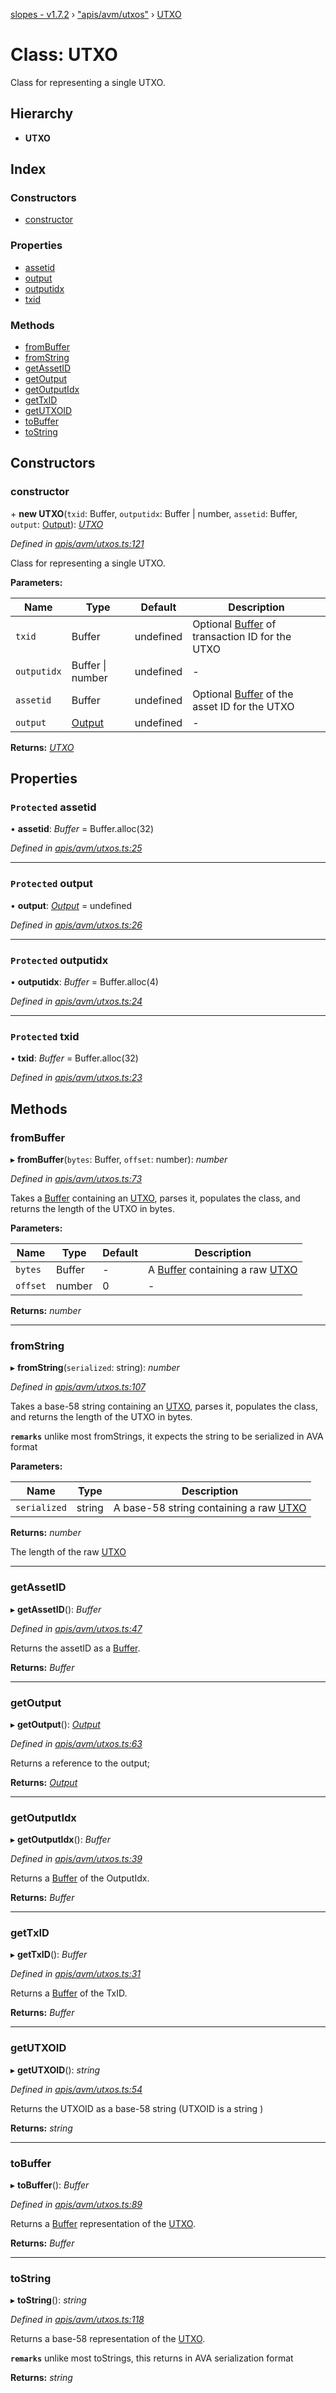 [slopes - v1.7.2](../README.md) › ["apis/avm/utxos"](../modules/_apis_avm_utxos_.md) › [UTXO](_apis_avm_utxos_.utxo.md)

# Class: UTXO

Class for representing a single UTXO.

## Hierarchy

* **UTXO**

## Index

### Constructors

* [constructor](_apis_avm_utxos_.utxo.md#constructor)

### Properties

* [assetid](_apis_avm_utxos_.utxo.md#protected-assetid)
* [output](_apis_avm_utxos_.utxo.md#protected-output)
* [outputidx](_apis_avm_utxos_.utxo.md#protected-outputidx)
* [txid](_apis_avm_utxos_.utxo.md#protected-txid)

### Methods

* [fromBuffer](_apis_avm_utxos_.utxo.md#frombuffer)
* [fromString](_apis_avm_utxos_.utxo.md#fromstring)
* [getAssetID](_apis_avm_utxos_.utxo.md#getassetid)
* [getOutput](_apis_avm_utxos_.utxo.md#getoutput)
* [getOutputIdx](_apis_avm_utxos_.utxo.md#getoutputidx)
* [getTxID](_apis_avm_utxos_.utxo.md#gettxid)
* [getUTXOID](_apis_avm_utxos_.utxo.md#getutxoid)
* [toBuffer](_apis_avm_utxos_.utxo.md#tobuffer)
* [toString](_apis_avm_utxos_.utxo.md#tostring)

## Constructors

###  constructor

\+ **new UTXO**(`txid`: Buffer, `outputidx`: Buffer | number, `assetid`: Buffer, `output`: [Output](_apis_avm_outputs_.output.md)): *[UTXO](_apis_avm_utxos_.utxo.md)*

*Defined in [apis/avm/utxos.ts:121](https://github.com/ava-labs/slopes/blob/65cee65/src/apis/avm/utxos.ts#L121)*

Class for representing a single UTXO.

**Parameters:**

Name | Type | Default | Description |
------ | ------ | ------ | ------ |
`txid` | Buffer |  undefined | Optional [Buffer](https://github.com/feross/buffer) of transaction ID for the UTXO |
`outputidx` | Buffer &#124; number |  undefined | - |
`assetid` | Buffer |  undefined | Optional [Buffer](https://github.com/feross/buffer) of the asset ID for the UTXO |
`output` | [Output](_apis_avm_outputs_.output.md) |  undefined | - |

**Returns:** *[UTXO](_apis_avm_utxos_.utxo.md)*

## Properties

### `Protected` assetid

• **assetid**: *Buffer* =  Buffer.alloc(32)

*Defined in [apis/avm/utxos.ts:25](https://github.com/ava-labs/slopes/blob/65cee65/src/apis/avm/utxos.ts#L25)*

___

### `Protected` output

• **output**: *[Output](_apis_avm_outputs_.output.md)* =  undefined

*Defined in [apis/avm/utxos.ts:26](https://github.com/ava-labs/slopes/blob/65cee65/src/apis/avm/utxos.ts#L26)*

___

### `Protected` outputidx

• **outputidx**: *Buffer* =  Buffer.alloc(4)

*Defined in [apis/avm/utxos.ts:24](https://github.com/ava-labs/slopes/blob/65cee65/src/apis/avm/utxos.ts#L24)*

___

### `Protected` txid

• **txid**: *Buffer* =  Buffer.alloc(32)

*Defined in [apis/avm/utxos.ts:23](https://github.com/ava-labs/slopes/blob/65cee65/src/apis/avm/utxos.ts#L23)*

## Methods

###  fromBuffer

▸ **fromBuffer**(`bytes`: Buffer, `offset`: number): *number*

*Defined in [apis/avm/utxos.ts:73](https://github.com/ava-labs/slopes/blob/65cee65/src/apis/avm/utxos.ts#L73)*

Takes a [Buffer](https://github.com/feross/buffer) containing an [UTXO](_apis_avm_utxos_.utxo.md), parses it, populates the class, and returns the length of the UTXO in bytes.

**Parameters:**

Name | Type | Default | Description |
------ | ------ | ------ | ------ |
`bytes` | Buffer | - | A [Buffer](https://github.com/feross/buffer) containing a raw [UTXO](_apis_avm_utxos_.utxo.md)  |
`offset` | number | 0 | - |

**Returns:** *number*

___

###  fromString

▸ **fromString**(`serialized`: string): *number*

*Defined in [apis/avm/utxos.ts:107](https://github.com/ava-labs/slopes/blob/65cee65/src/apis/avm/utxos.ts#L107)*

Takes a base-58 string containing an [UTXO](_apis_avm_utxos_.utxo.md), parses it, populates the class, and returns the length of the UTXO in bytes.

**`remarks`** 
unlike most fromStrings, it expects the string to be serialized in AVA format

**Parameters:**

Name | Type | Description |
------ | ------ | ------ |
`serialized` | string | A base-58 string containing a raw [UTXO](_apis_avm_utxos_.utxo.md)  |

**Returns:** *number*

The length of the raw [UTXO](_apis_avm_utxos_.utxo.md)

___

###  getAssetID

▸ **getAssetID**(): *Buffer*

*Defined in [apis/avm/utxos.ts:47](https://github.com/ava-labs/slopes/blob/65cee65/src/apis/avm/utxos.ts#L47)*

Returns the assetID as a [Buffer](https://github.com/feross/buffer).

**Returns:** *Buffer*

___

###  getOutput

▸ **getOutput**(): *[Output](_apis_avm_outputs_.output.md)*

*Defined in [apis/avm/utxos.ts:63](https://github.com/ava-labs/slopes/blob/65cee65/src/apis/avm/utxos.ts#L63)*

Returns a reference to the output;

**Returns:** *[Output](_apis_avm_outputs_.output.md)*

___

###  getOutputIdx

▸ **getOutputIdx**(): *Buffer*

*Defined in [apis/avm/utxos.ts:39](https://github.com/ava-labs/slopes/blob/65cee65/src/apis/avm/utxos.ts#L39)*

Returns a [Buffer](https://github.com/feross/buffer)  of the OutputIdx.

**Returns:** *Buffer*

___

###  getTxID

▸ **getTxID**(): *Buffer*

*Defined in [apis/avm/utxos.ts:31](https://github.com/ava-labs/slopes/blob/65cee65/src/apis/avm/utxos.ts#L31)*

Returns a [Buffer](https://github.com/feross/buffer) of the TxID.

**Returns:** *Buffer*

___

###  getUTXOID

▸ **getUTXOID**(): *string*

*Defined in [apis/avm/utxos.ts:54](https://github.com/ava-labs/slopes/blob/65cee65/src/apis/avm/utxos.ts#L54)*

Returns the UTXOID as a base-58 string (UTXOID is a string )

**Returns:** *string*

___

###  toBuffer

▸ **toBuffer**(): *Buffer*

*Defined in [apis/avm/utxos.ts:89](https://github.com/ava-labs/slopes/blob/65cee65/src/apis/avm/utxos.ts#L89)*

Returns a [Buffer](https://github.com/feross/buffer) representation of the [UTXO](_apis_avm_utxos_.utxo.md).

**Returns:** *Buffer*

___

###  toString

▸ **toString**(): *string*

*Defined in [apis/avm/utxos.ts:118](https://github.com/ava-labs/slopes/blob/65cee65/src/apis/avm/utxos.ts#L118)*

Returns a base-58 representation of the [UTXO](_apis_avm_utxos_.utxo.md).

**`remarks`** 
unlike most toStrings, this returns in AVA serialization format

**Returns:** *string*
